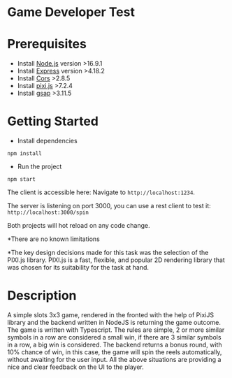 # Game Developer Test

# Prerequisites

- Install [Node.js](https://nodejs.org/) version >16.9.1
- Install [Express](http://expressjs.com/) version >4.18.2
- Install [Cors](https://github.com/expressjs/cors#readme) >2.8.5
- Install [pixi.js](http://www.pixijs.com/) >7.2.4
- Install [gsap](https://greensock.com) >3.11.5

# Getting Started

- Install dependencies

```
npm install
```

- Run the project

```
npm start
```

The client is accessible here: Navigate to `http://localhost:1234`.

The server is listening on port 3000, you can use a rest client to test it: `http://localhost:3000/spin`

Both projects will hot reload on any code change.

\*There are no known limitations

\*The key design decisions made for this task was the selection of the PIXI.js library. PIXI.js is a fast, flexible, and popular 2D rendering library that was chosen for its suitability for the task at hand.

# Description

A simple slots 3x3 game, rendered in the fronted with the help of PixiJS library and the backend written in NodeJS is returning the game outcome. The game is written with Typescript. The rules are simple, 2 or more similar symbols in a row are considered a small win, if there are 3 similar symbols in a row, a big win is considered. The backend returns a bonus round, with 10% chance of win, in this case, the game will spin the reels automatically, without awaiting for the user input. All the above situations are providing a nice and clear feedback on the UI to the player.
<br>
